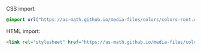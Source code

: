 CSS import:
```css
@import url("https://as-math.github.io/media-files/colors/colors-root.css");
```

HTML import:
```html
<link rel="stylesheet" href="https://as-math.github.io/media-files/colors/colors-root.css">
```